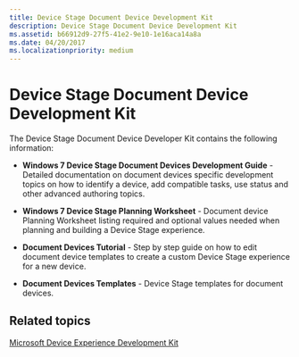 ```yaml
---
title: Device Stage Document Device Development Kit
description: Device Stage Document Device Development Kit
ms.assetid: b66912d9-27f5-41e2-9e10-1e16aca14a8a
ms.date: 04/20/2017
ms.localizationpriority: medium
---
```


# Device Stage Document Device Development Kit

The Device Stage Document Device Developer Kit contains the following information:

- **Windows 7 Device Stage Document Devices Development Guide** - Detailed documentation on document devices specific development topics on how to identify a device, add compatible tasks, use status and other advanced authoring topics.

- **Windows 7 Device Stage Planning Worksheet** - Document device Planning Worksheet listing required and optional values needed when planning and building a Device Stage experience.

- **Document Devices Tutorial** - Step by step guide on how to edit document device templates to create a custom Device Stage experience for a new device.

- **Document Devices Templates** - Device Stage templates for document devices.

## Related topics

[Microsoft Device Experience Development Kit](https://docs.microsoft.com/previous-versions/windows/hardware/device-stage/dn629504(v=vs.85))  
